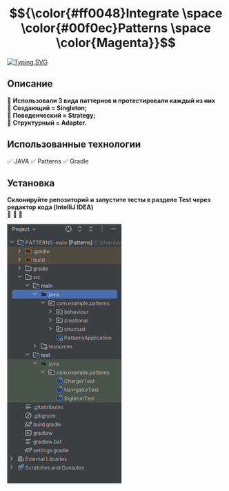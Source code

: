 # $${\color{#ff0048}Integrate \space \color{#00f0ec}Patterns \space \color{Magenta}}$$
[![Typing SVG](https://readme-typing-svg.herokuapp.com?color=%2336BCF7&lines=Использование+и+тест+паттернов)](https://git.io/typing-svg)

## Описание 
:rocket: **Использовали 3 вида паттернов и протестировали каждый из них**
<br>
:rocket: **Создающий = Singleton;**
<br>
:rocket: **Поведенческий = Strategy;**
<br>
:rocket: **Структурный = Adapter.**
## Использованные технологии
:white_check_mark:   JAVA
:white_check_mark:   Patterns
:white_check_mark:   Gradle
## Установка 
**Склонируйте репозиторий и запустите тесты в разделе Test через редактор кода (IntelliJ IDEA)**
<br>
:black_square_button: :black_square_button: :black_square_button:

![Bot](Patterns.png)
